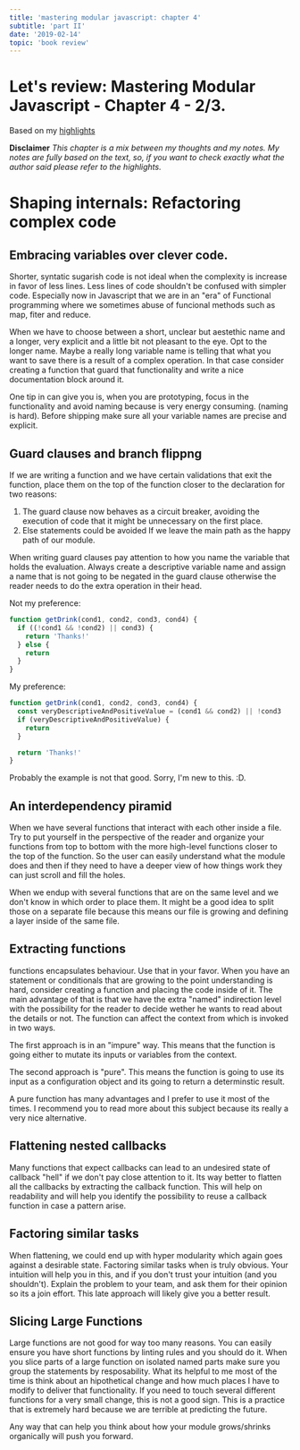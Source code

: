 ```yaml
---
title: 'mastering modular javascript: chapter 4'
subtitle: 'part II'
date: '2019-02-14'
topic: 'book review'
---
```


# Let's review: Mastering Modular Javascript - Chapter 4 - 2/3.

Based on my [highlights](https://github.com/neomaxzero/m-quickreview/blob/master/mastering-modular-js/chapter-04.md)

**Disclaimer**
_This chapter is a mix between my thoughts and my notes.
My notes are fully based on the text, so, if you want to check exactly what the author said please refer to the highlights._

# Shaping internals: Refactoring complex code

## Embracing variables over clever code.

Shorter, syntatic sugarish code is not ideal when the complexity is increase in favor of less lines. Less lines of code shouldn't be confused with simpler code. Especially now in Javascript that we are in an "era" of Functional programming where we sometimes abuse of funcional methods such as map, fiter and reduce.

When we have to choose between a short, unclear but aestethic name and a longer, very explicit and a little bit not pleasant to the eye. Opt to the longer name. Maybe a really long variable name is telling that what you want to save there is a result of a complex operation. In that case consider creating a function that guard that functionality and write a nice documentation block around it.

One tip in can give you is, when you are prototyping, focus in the functionality and avoid naming because is very energy consuming. (naming is hard). Before shipping make sure all your variable names are precise and explicit.

## Guard clauses and branch flippng

If we are writing a function and we have certain validations that exit the function, place them on the top of the function closer to the declaration for two reasons:

1.  The guard clause now behaves as a circuit breaker, avoiding the execution of code that it might be unnecessary on the first place.
2.  Else statements could be avoided If we leave the main path as the happy path of our module.

When writing guard clauses pay attention to how you name the variable that holds the evaluation. Always create a descriptive variable name and assign a name that is not going to be negated in the guard clause otherwise the reader needs to do the extra operation in their head.

Not my preference:

```javascript
function getDrink(cond1, cond2, cond3, cond4) {
  if ((!cond1 && !cond2) || cond3) {
    return 'Thanks!'
  } else {
    return
  }
}
```

My preference:

```javascript
function getDrink(cond1, cond2, cond3, cond4) {
  const veryDescriptiveAndPositiveValue = (cond1 && cond2) || !cond3
  if (veryDescriptiveAndPositiveValue) {
    return
  }

  return 'Thanks!'
}
```

Probably the example is not that good. Sorry, I'm new to this. :D.

## An interdependency piramid

When we have several functions that interact with each other inside a file. Try to put yourself in the perspective of the reader and organize your functions from top to bottom with the more high-level functions closer to the top of the function. So the user can easily understand what the module does and then if they need to have a deeper view of how things work they can just scroll and fill the holes.

When we endup with several functions that are on the same level and we don't know in which order to place them. It might be a good idea to split those on a separate file because this means our file is growing and defining a layer inside of the same file.

## Extracting functions

functions encapsulates behaviour. Use that in your favor. When you have an statement or conditionals that are growing to the point understanding is hard, consider creating a function and placing the code inside of it. The main advantage of that is that we have the extra "named" indirection level with the possibility for the reader to decide wether he wants to read about the details or not. The function can affect the context from which is invoked in two ways.

The first approach is in an "impure" way. This means that the function is going either to mutate its inputs or variables from the context.

The second approach is "pure". This means the function is going to use its input as a configuration object and its going to return a determinstic result.

A pure function has many advantages and I prefer to use it most of the times. I recommend you to read more about this subject because its really a very nice alternative.

## Flattening nested callbacks

Many functions that expect callbacks can lead to an undesired state of callback "hell" if we don't pay close attention to it.
Its way better to flatten all the callbacks by extracting the callback function. This will help on readability and will help you identify the possibility to reuse a callback function in case a pattern arise.

## Factoring similar tasks

When flattening, we could end up with hyper modularity which again goes against a desirable state. Factoring similar tasks when is truly obvious. Your intuition will help you in this, and if you don't trust your intuition (and you shouldn't). Explain the problem to your team, and ask them for their opinion so its a join effort. This late approach will likely give you a better result.

## Slicing Large Functions

Large functions are not good for way too many reasons. You can easily ensure you have short functions by linting rules and you should do it. When you slice parts of a large function on isolated named parts make sure you group the statements by resposability. What its helpful to me most of the time is think about an hipothetical change and how much places I have to modify to deliver that functionality. If you need to touch several different functions for a very small change, this is not a good sign. This is a practice that is extremely hard because we are terrible at predicting the future.

Any way that can help you think about how your module grows/shrinks organically will push you forward.
